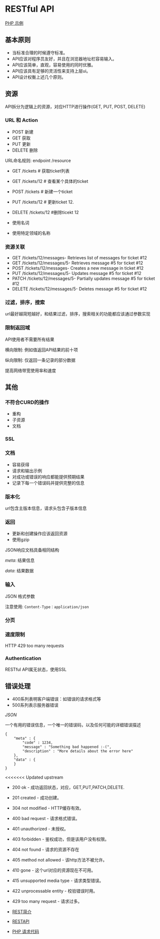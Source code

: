 # RESTful API

[PHP 示例](./request.php)

## 基本原则

- 当标准合理的时候遵守标准。
- API应该对程序员友好，并且在浏览器地址栏容易输入。
- API应该简单，直观，容易使用的同时优雅。
- API应该具有足够的灵活性来支持上层ui。
- API设计权衡上述几个原则。

## 资源

API拆分为逻辑上的资源，对应HTTP进行操作(GET, PUT, POST, DELETE)

### URL 和 Action

- POST 新建
- GET 获取
- PUT 更新
- DELETE 删除

URL命名规则: endpoint /resource

- GET /tickets # 获取ticket列表
- GET /tickets/12 # 查看某个具体的ticket
- POST /tickets # 新建一个ticket
- PUT /tickets/12 # 更新ticket 12.
- DELETE /tickets/12 #删除ticekt 12

- 使用名词
- 使用特定领域的名称 

### 资源关联


- GET /tickets/12/messages- Retrieves list of messages for ticket #12
- GET /tickets/12/messages/5- Retrieves message #5 for ticket #12
- POST /tickets/12/messages- Creates a new message in ticket #12
- PUT /tickets/12/messages/5- Updates message #5 for ticket #12
- PATCH /tickets/12/messages/5- Partially updates message #5 for ticket #12
- DELETE /tickets/12/messages/5- Deletes message #5 for ticket #12

### 过滤，排序，搜索

url最好越简短越好，和结果过滤，排序，搜索相关的功能都应该通过参数实现

### 限制返回域

API使用者不需要所有结果

横向限制: 例如值返回API结果的前十项

纵向限制: 仅返回一条记录的部分数据

提高网络带宽使用率和速度

## 其他

### 不符合CURD的操作

- 重构
- 子资源
- 文档

### SSL

### 文档

- 容易获得
- 请求和输出示例
- 对成功或错误的响应都能提供预期结果
- 记录下每一个错误码并提供完整的信息

### 版本化

url包含主版本信息，请求头包含子版本信息

### 返回

- 更新和创建操作应该返回资源
- 使用gzip

JSON响应文档具备相同结构

*meta*: 结果信息

*data*: 结果数据

### 输入

JSON 格式参数

注意使用: `Content-Type：application/json`

### 分页

### 速度限制

HTTP 429 too many requests

### Authentication

RESTful API属无状态，使用SSL

## 错误处理

- 400系列表明客户端错误：如错误的请求格式等
- 500系列表示服务器错误

*JSON*

一个有用的错误信息，一个唯一的错误码，以及任何可能的详细错误描述

```
{
    "meta" : {
        "code" : 1234,
        "message" : "Something bad happened :-(",
        "description" : "More details about the error here"
    },
    "data" : {
    }
}
```

<<<<<<< Updated upstream
- 200 ok  - 成功返回状态，对应，GET,PUT,PATCH,DELETE.
- 201 created  - 成功创建。
- 304 not modified   - HTTP缓存有效。
- 400 bad request   - 请求格式错误。
- 401 unauthorized   - 未授权。
- 403 forbidden   - 鉴权成功，但是该用户没有权限。
- 404 not found - 请求的资源不存在
- 405 method not allowed - 该http方法不被允许。
- 410 gone - 这个url对应的资源现在不可用。
- 415 unsupported media type - 请求类型错误。
- 422 unprocessable entity - 校验错误时用。
- 429 too many request - 请求过多。

- [REST简介](http://blog.jobbole.com/88551/)
- [RESTAPI](http://blog.jobbole.com/70511/)
- [PHP 请求代码]('./request.php')